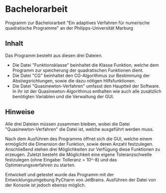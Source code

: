 # Bachelorarbeit
Programm zur Bachelorarbeit "Ein adaptives Verfahren für numerische quadratische Programme" an der Philipps-Universität Marburg

## Inhalt
Das Programm besteht aus diesen drei Dateien. 
- Die Datei "Funktionsklasse" beinhaltet die Klasse Funktion, welche dem Programm zur speicherung der quadratischen Funktionen dient.
- Die Datei "CG" beinhaltet den CG-Algorithmus zur Bestimmung der Abstiegsrichtungen, sowie die dazu nötigen Hilfsfunktionen.
- Die Datei "Quasinewton-Verfahren" umfasst den Hauptteil der Software. In ihr ist der Quasinewton-Algorithmus enthalten wie auch alle zusätzlich benötigten Variablen und die Verwaltung der GUI.

## Hinweise
Alle drei Dateien müssen zusammen bleiben, wobei die Datei "Quasinewton-Verfahren" die Datei ist, welche ausgeführt werden muss.

Nach dem Ausführen des Programms öffnet sich die GUI, welche einem ermöglicht die Dimension der Funktion, sowie deren Anzahl festzulegen. Anschließend stehen drei Möglichkeiten zur Verfügung diese Funktionen zu erzeugen. Zuletzt besteht die Möglichkeit eine eigene Toleranzschwelle festzulegen (ohne Eingabe: Tolleranz = 10^-8) und das Optimierungsverfahren zu starten.

Entwickelt und getestet wurde das Programm mit der Entwicklungsumgebung PyCharm von JetBrains. Ausführen der Datei von der Konsole ist jedoch ebenso möglich.
